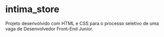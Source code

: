 # intima_store

Projeto desenvolvido com HTML e CSS para o processo seletivo de uma vaga de Desenvolvedor Front-End Junior.
